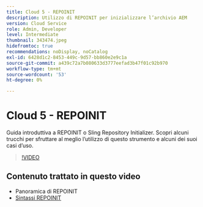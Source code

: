 ```yaml
---
title: Cloud 5 - REPOINIT
description: Utilizzo di REPOINIT per inizializzare l’archivio AEM
version: Cloud Service
role: Admin, Developer
level: Intermediate
thumbnail: 343474.jpeg
hidefromtoc: true
recommendations: noDisplay, noCatalog
exl-id: 6428d1c2-8453-449c-9d57-bb860e2e9c1a
source-git-commit: a439c72a7b080633d3777eefad3b47f01c92b970
workflow-type: tm+mt
source-wordcount: '53'
ht-degree: 0%

---
```


# Cloud 5 - REPOINIT

Guida introduttiva a REPOINIT o Sling Repository Initializer. Scopri alcuni trucchi per sfruttare al meglio l’utilizzo di questo strumento e alcuni dei suoi casi d’uso.

>[!VIDEO](https://video.tv.adobe.com/v/343474?quality=12&learn=on)

## Contenuto trattato in questo video

+ Panoramica di REPOINIT
+ [Sintassi REPOINIT](https://sling.apache.org/documentation/bundles/repository-initialization.html#appendix-a-repoinit-syntax-parser-test-scenarios-1)
